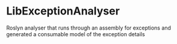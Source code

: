 # LibExceptionAnalyser
Roslyn analyser that runs through an assembly for exceptions and generated a consumable model of the exception details

